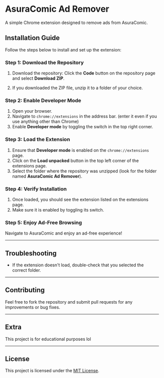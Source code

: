# AsuraComic Ad Remover

A simple Chrome extension designed to remove ads from AsuraComic.

## Installation Guide

Follow the steps below to install and set up the extension:

### Step 1: Download the Repository
1. Download the repository:
   Click the **Code** button on the repository page and select **Download ZIP**.

2. If you downloaded the ZIP file, unzip it to a folder of your choice.

### Step 2: Enable Developer Mode
1. Open your browser.
2. Navigate to `chrome://extensions` in the address bar. (enter it even if you use anything other than Chrome)
3. Enable **Developer mode** by toggling the switch in the top right corner.

### Step 3: Load the Extension
1. Ensure that **Developer mode** is enabled on the `chrome://extensions` page.
2. Click on the **Load unpacked** button in the top left corner of the extensions page.
3. Select the folder where the repository was unzipped (look for the folder named **AsuraComic Ad Remover**).

### Step 4: Verify Installation
1. Once loaded, you should see the extension listed on the extensions page.
2. Make sure it is enabled by toggling its switch.

### Step 5: Enjoy Ad-Free Browsing
Navigate to AsuraComic and enjoy an ad-free experience!

---

## Troubleshooting
- If the extension doesn't load, double-check that you selected the correct folder.

---

## Contributing
Feel free to fork the repository and submit pull requests for any improvements or bug fixes.

---

## Extra
This project is for educational purposes lol

---

## License
This project is licensed under the [MIT License](LICENSE).

